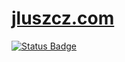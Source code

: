 # [jluszcz.com](https://jluszcz.com)

[![Status Badge](https://github.com/jluszcz/jluszcz.com/actions/workflows/upload-to-s3.yml/badge.svg)](https://github.com/jluszcz/jluszcz.com/actions/workflows/upload-to-s3.yml)

